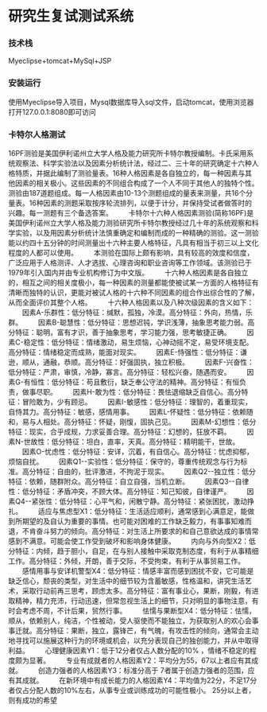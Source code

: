 # 研究生复试测试系统

### 技术栈
Myeclipse+tomcat+MySql+JSP
### 安装运行
使用Myeclipse导入项目，Mysql数据库导入sql文件，启动tomcat，使用浏览器打开127.0.0.1:8080即可访问
### 卡特尔人格测试
16PF测验是美国伊利诺州立大学人格及能力研究所卡特尔教授编制。卡氏采用系统观察法、科学实验法以及因素分析统计法，经过二、三十年的研究确定十六种人格特质，并据此编制了测验量表。16种人格因素是各自独立的，每一种因素与其他因素的相关极小。这些因素的不同组合构成了一个人不同于其他人的独特个性。测验由187道题组成。每一人格因素由10-13个测题组成的量表来测量，共16个分量表。16种因素的测题采取按序轮流排列，以便于计分，并保持受试者做答时的兴趣。每一测题有三个备选答案。 
　　卡特尔十六种人格因素测验(简称16PF)是美国伊利诺州立大学人格及能力测验研究所卡特尔教授经过几十年的系统观察和科学实验，以及用因素分析统计法慎重确定和编制而成的一种精确的测验。这一测验能以约四十五分钟的时间测量出十六种主要人格特征，凡具有相当于初三以上文化程度的人都可以使用。 
　　本测验在国际上颇有影响，具有较高的效度和信度，广泛应用于人格测评、人才选拔、心理咨询和职业咨询等工作领域。该测验已于1979年引入国内并由专业机构修订为中文版。
　　十六种人格因素是各自独立的，相互之间的相关度极小，每一种因素的测量都能使被试某一方面的人格特征有清晰而独特的认识，更能对被试人格的十六种不同因素的组合作出综合性的了解，从而全面评价其整个人格。
　　十六种人格因素以及八种次级因素的含义如下：
　　因素A-乐群性：低分特征：缄默，孤独，冷漠。高分特征：外向，热情，乐群。
　　因素B-聪慧性：低分特征：思想迟钝，学识浅薄，抽象思考能力弱。高分特征：聪明，富有才识，善于抽象思考，学习能力强，思考敏捷正确。
　　因素C-稳定性：低分特征：情绪激动，易生烦恼，心神动摇不定，易受环境支配。高分特征：情绪稳定而成熟，能面对现实。
　　因素E-恃强性：低分特征：谦逊，顺从，通融，恭顺。高分特征：好强固执，独立积极。
　　因素F-兴奋性：低分特征：严肃，审慎，冷静，寡言。高分特征：轻松兴奋，随遇而安。
　　因素G-有恒性：低分特征：苟且敷衍，缺乏奉公守法的精神。高分特征：有恒负责，做事尽职。
　　因素H-敢为性：低分特征：畏怯退缩缺乏自信心。高分特征：冒险敢为，少有顾忌。
　　因素I-敏感性：低分特征：理智的，着重现实，自恃其力。高分特征：敏感，感情用事。
　　因素L-怀疑性：低分特征：依赖随和，易与人相处。高分特征：怀疑，刚愎，固执己见。
　　因素M-幻想性：低分特征：现实，合乎成规，力求妥善合理。高分特征：幻想的，狂放不羁。
　　因素N-世故性：低分特征：坦白，直率，天真。高分特征：精明能干，世故。
　　因素O-忧虑性：低分特征：安详，沉着，有自信心。高分特征：忧虑抑郁，烦恼自扰。
　　因素Q1--实验性：低分特征：保守的，尊重传统观念与行为标准。高分特征：自由的，批评激进，不拘泥于现实。
　　因素Q2--独立性：低分特征：依赖，随群附众。高分特征：自立自强，当机立断。
　　因素Q3--自律性：低分特征：矛盾冲突，不顾大体。高分特征：知己知彼，自律谨严。
　　因素Q4--紧张性：低分特征：心平气和，闲散宁静。高分特征：紧张困扰，激动挣扎。
　　适应与焦虑型X1：低分特征：生活适应顺利，通常感到心满意足，能做到所期望的及自认为重要的事情。也可能对困难的工作缺乏毅力，有事事知难而退，不肯奋斗努力的倾向。高分特征：对生活上所要求的和自己意欲达成的事情常感到不满意。可能会使工作受到破坏和影响身体健康。
　　内向与外向型X2：低分特征：内倾，趋于胆小，自足，在与别人接触中采取克制态度，有利于从事精细工作。高分特征：外倾，开朗，善于交际，不受拘束，有利于从事贸易工作。
　　感情用事与安详机警型X4：低分特征：情感丰富而感到困扰不安，它可能是缺乏信心，颓丧的类型，对生活中的细节较为含蓄敏感，性格温和，讲究生活艺术，采取行动前再三思考，顾虑太多。高分特征：富有事业心，果断，刚毅，有进取精神，精力充沛，行动迅速，但常忽视生活上的细节，只对明显的事物注意，有时会考虑不周，不计后果，贸然行事。
　　怯懦与果断型X4：低分特征：怯懦，顺从，依赖别人，纯洁，个性被动，受人驱使而不能独立，为获取别人的欢心会事事迁就。高分特征：果断，独立，露锋芒，有气魄，有攻击性的倾向，通常会主动地寻找可以施展这种行为的环境或机会，以充分表现自己的独创能力，并从中取得利益。
　　心理健康因素Y1：低于12分者仅占人数分配的10% ，情绪不稳定的程度颇为显著。
　　专业有成就者的人格因素Y2：平均分为55，67以上者应有其成就。
　　创造力强者的人格因素Y3：标准分高于 7者属于创造力强者的范围，应有其成就。
　　在新环境中有成长能力的人格因素Y4：平均值为22分，不足17分者仅占分配人数的10%左右，从事专业或训练成功的可能性极小。 25分以上者，则有成功的希望
